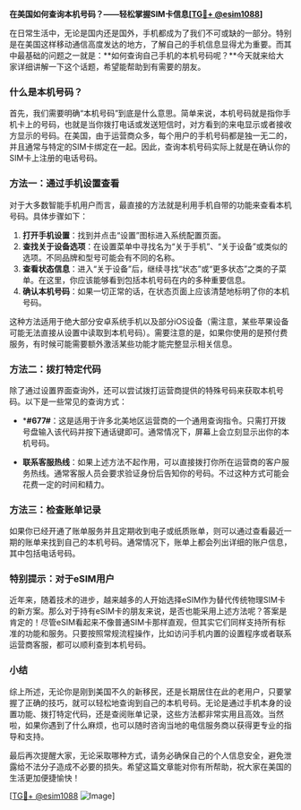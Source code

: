 **在美国如何查询本机号码？——轻松掌握SIM卡信息[[TG💪+ @esim1088](https://t.me/s/esim1088)]**

在日常生活中，无论是国内还是国外，手机都成为了我们不可或缺的一部分。特别是在美国这样移动通信高度发达的地方，了解自己的手机信息显得尤为重要。而其中最基础的问题之一就是：**如何查询自己手机的本机号码呢？**今天就来给大家详细讲解一下这个话题，希望能帮助到有需要的朋友。

### 什么是本机号码？

首先，我们需要明确“本机号码”到底是什么意思。简单来说，本机号码就是指你手机卡上的号码，也就是当你拨打电话或发送短信时，对方看到的来电显示或者接收方显示的号码。在美国，由于运营商众多，每个用户的手机号码都是独一无二的，并且通常与特定的SIM卡绑定在一起。因此，查询本机号码实际上就是在确认你的SIM卡上注册的电话号码。

### 方法一：通过手机设置查看

对于大多数智能手机用户而言，最直接的方法就是利用手机自带的功能来查看本机号码。具体步骤如下：

1. **打开手机设置**：找到并点击“设置”图标进入系统配置页面。
2. **查找关于设备选项**：在设置菜单中寻找名为“关于手机”、“关于设备”或类似的选项。不同品牌和型号可能会有不同的名称。
3. **查看状态信息**：进入“关于设备”后，继续寻找“状态”或“更多状态”之类的子菜单。在这里，你应该能够看到包括本机号码在内的多种重要信息。
4. **确认本机号码**：如果一切正常的话，在状态页面上应该清楚地标明了你的本机号码。

这种方法适用于绝大部分安卓系统手机以及部分iOS设备（需注意，某些苹果设备可能无法直接从设置中读取到本机号码）。需要注意的是，如果你使用的是预付费服务，有时候可能需要额外激活某些功能才能完整显示相关信息。

### 方法二：拨打特定代码

除了通过设置界面查询外，还可以尝试拨打运营商提供的特殊号码来获取本机号码。以下是一些常见的查询方式：

- ***#677#**：这是适用于许多北美地区运营商的一个通用查询指令。只需打开拨号盘输入该代码并按下通话键即可。通常情况下，屏幕上会立刻显示出你的本机号码。
  
- **联系客服热线**：如果上述方法不起作用，可以直接拨打你所在运营商的客户服务热线。通常客服人员会要求验证身份后告知你的号码。不过这种方式可能会花费一定的时间和精力。

### 方法三：检查账单记录

如果你已经开通了账单服务并且定期收到电子或纸质账单，则可以通过查看最近一期的账单来找到自己的本机号码。通常情况下，账单上都会列出详细的账户信息，其中包括电话号码。

### 特别提示：对于eSIM用户

近年来，随着技术的进步，越来越多的人开始选择eSIM作为替代传统物理SIM卡的新方案。那么对于持有eSIM卡的朋友来说，是否也能采用上述方法呢？答案是肯定的！尽管eSIM看起来不像普通SIM卡那样直观，但其实它们同样支持所有标准的功能和服务。只要按照常规流程操作，比如访问手机内置的设置程序或者联系运营商客服，都可以顺利查到本机号码。

### 小结

综上所述，无论你是刚到美国不久的新移民，还是长期居住在此的老用户，只要掌握了正确的技巧，就可以轻松地查询到自己的本机号码。无论是通过手机本身的设置功能、拨打特定代码，还是查阅账单记录，这些方法都非常实用且高效。当然啦，如果你遇到了什么麻烦，也可以随时咨询当地的电信服务商以获得更专业的指导和支持。

最后再次提醒大家，无论采取哪种方式，请务必确保自己的个人信息安全，避免泄露给不法分子造成不必要的损失。希望这篇文章能对你有所帮助，祝大家在美国的生活更加便捷愉快！

[[TG💪+ @esim1088](https://t.me/s/esim1088) ![Image](https://i.postimg.cc/4NQfJmqS/Snipaste-2025-05-13-00-14-12.png)]